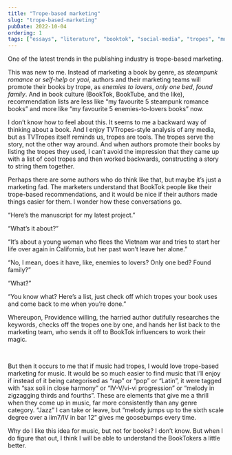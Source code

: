 ```yaml
---
title: "Trope-based marketing"
slug: "trope-based-marketing"
pubDate: 2022-10-04
ordering: 1
tags: ["essays", "literature", "booktok", "social-media", "tropes", "music"]
---
```


<span class="small-caps">One of the latest trends</span> in the publishing industry is trope-based marketing.

This was new to me. Instead of marketing a book by genre, as _steampunk romance_ or _self-help_ or _yaoi_, authors and their marketing teams will promote their books by trope, as _enemies to lovers_, _only one bed_, _found family_. And in book culture (BookTok, BookTube, and the like), recommendation lists are less like “my favourite 5 steampunk romance books” and more like “my favourite 5 enemies-to-lovers books” now.

I don’t know how to feel about this. It seems to me a backward way of thinking about a book. And I enjoy TVTropes-style analysis of any media, but as TVTropes itself reminds us, tropes are tools. The tropes serve the story, not the other way around. And when authors promote their books by listing the tropes they used, I can’t avoid the impression that they came up with a list of cool tropes and then worked backwards, constructing a story to string them together.

Perhaps there are some authors who do think like that, but maybe it’s just a marketing fad. The marketers understand that BookTok people like their trope-based recommendations, and it would be nice if their authors made things easier for them. I wonder how these conversations go.

“Here’s the manuscript for my latest project.”

“What’s it about?”

“It’s about a young woman who flees the Vietnam war and tries to start her life over again in California, but her past won’t leave her alone.”

“No, I mean, does it have, like, enemies to lovers? Only one bed? Found family?”

“What?”

“You know what? Here’s a list, just check off which tropes your book uses and come back to me when you’re done.”

Whereupon, Providence willing, the harried author dutifully researches the keywords, checks off the tropes one by one, and hands her list back to the marketing team, who sends it off to BookTok influencers to work their magic.

<br />

But then it occurs to me that if music had tropes, I would love trope-based marketing for music. It would be so much easier to find music that I’ll enjoy if instead of it being categorised as “rap” or “pop” or “Latin”, it were tagged with “sax soli in close harmony” or “IV-V/vi-vi progression” or “melody in zigzagging thirds and fourths”. These are elements that give me a thrill when they come up in music, far more consistently than any genre category. “Jazz” I can take or leave, but “melody jumps up to the sixth scale degree over a iim7/IV in bar 12” gives me goosebumps every time.

Why do I like this idea for music, but not for books? I don’t know. But when I do figure that out, I think I will be able to understand the BookTokers a little better.